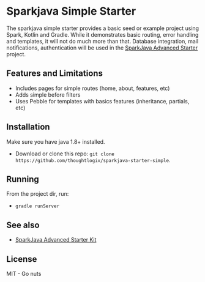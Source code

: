# Sparkjava Simple Starter

The sparkjava simple starter provides a basic seed or example project using Spark, Kotlin and Gradle.  While it demonstrates basic routing, error handling and templates, it will not do much more than that.  Database integration, mail notifications, authentication will be used in the [SparkJava Advanced Starter](https://github.com/thoughtlogix/sparkjava-starter-advanced) project.

## Features and Limitations

* Includes pages for simple routes (home, about, features, etc)
* Adds simple before filters
* Uses Pebble for templates with basics features (inheritance, partials, etc)

## Installation

Make sure you have java 1.8+ installed.

* Download or clone this repo: `git clone https://github.com/thoughtlogix/sparkjava-starter-simple`.

## Running

From the project dir, run:

* `gradle runServer`

## See also

* [SparkJava Advanced Starter Kit](https://github.com/thoughtlogix/sparkjava-starter-advanced)

## License

MIT - Go nuts
